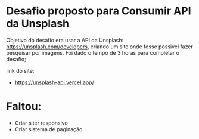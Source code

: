 # Desafio proposto para Consumir API da Unsplash
Objetivo do desafio era usar a API da Unsplash: https://unsplash.com/developers, criando um site onde
fosse possivel fazer pesquisar por imagens. Foi dado o tempo de 3 horas para completar o desafio;

link do site:
- https://unsplash-api.vercel.app/

# Faltou:
- Criar siter responsivo
- Criar sistema de paginação
